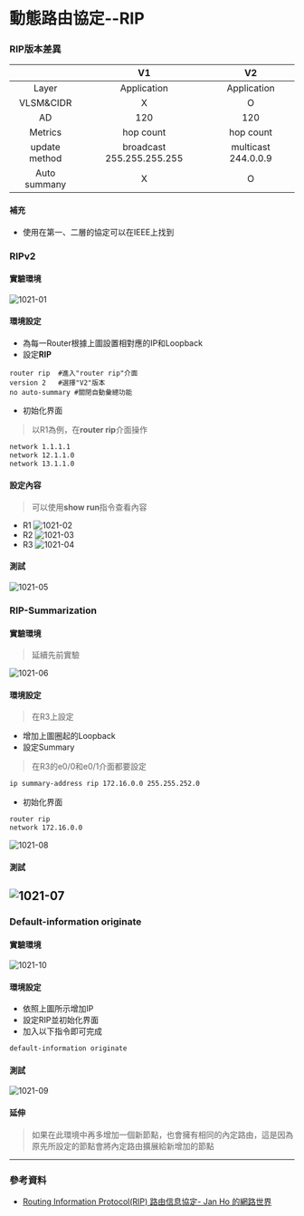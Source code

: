 # 動態路由協定--RIP

### RIP版本差異

|     |V1|V2|
|:-----:|:-----:|:-----:|
|Layer|Application|Application|
|VLSM&CIDR|X|O|
|AD|120|120|
|Metrics|hop count|hop count|
|update method|broadcast 255.255.255.255|multicast 244.0.0.9|
|Auto summany|X|O|

#### 補充
* 使用在第一、二層的協定可以在IEEE上找到
### RIPv2
#### 實驗環境
![1021-01](./20201021/1021-01.png)

#### 環境設定
* 為每一Router根據上圖設置相對應的IP和Loopback
* 設定**RIP**
```
router rip  #進入"router rip"介面
version 2   #選擇"V2"版本
no auto-summary #關閉自動彙總功能
```
* 初始化界面
>以R1為例，在**router rip**介面操作
```sh
network 1.1.1.1
network 12.1.1.0
network 13.1.1.0
```
#### 設定內容
>可以使用**show run**指令查看內容
* R1
![1021-02](./20201021/1021-02.png)
* R2
![1021-03](./20201021/1021-03.png)
* R3
![1021-04](./20201021/1021-04.png)
#### 測試
![1021-05](./20201021/1021-05.png)
### RIP-Summarization
#### 實驗環境
> 延續先前實驗

![1021-06](./20201021/1021-06.png)
#### 環境設定
> 在R3上設定

* 增加上圖圈起的Loopback
* 設定Summary
>在R3的e0/0和e0/1介面都要設定
```sh
ip summary-address rip 172.16.0.0 255.255.252.0
```
* 初始化界面
```sh
router rip
network 172.16.0.0
```
![1021-08](./20201021/1021-08.png)
#### 測試
![1021-07](./20201021/1021-07.png)
---
### Default-information originate
#### 實驗環境
![1021-10](./20201021/1021-10.png)
#### 環境設定
* 依照上圖所示增加IP
* 設定RIP並初始化界面
* 加入以下指令即可完成
```sh
default-information originate
```
#### 測試
![1021-09](./20201021/1021-09.png)
#### 延伸
>如果在此環境中再多增加一個新節點，也會擁有相同的內定路由，這是因為原先所設定的節點會將內定路由擴展給新增加的節點

---
### 參考資料
* [Routing Information Protocol(RIP) 路由信息協定- Jan Ho 的網路世界](https://www.jannet.hk/zh-Hant/post/routing-information-protocol-rip)


